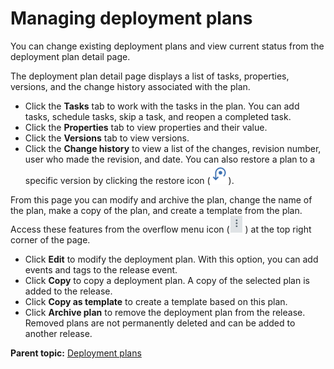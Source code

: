 # Managing deployment plans

You can change existing deployment plans and view current status from the deployment plan detail page.

The deployment plan detail page displays a list of tasks, properties, versions, and the change history associated with the plan.

-   Click the **Tasks** tab to work with the tasks in the plan. You can add tasks, schedule tasks, skip a task, and reopen a completed task.
-   Click the **Properties** tab to view properties and their value.
-   Click the **Versions** tab to view versions.
-   Click the **Change history** to view a list of the changes, revision number, user who made the revision, and date. You can also restore a plan to a specific version by clicking the restore icon \(![](../images/restore-icon.png)\).

From this page you can modify and archive the plan, change the name of the plan, make a copy of the plan, and create a template from the plan. Access these features from the overflow menu icon \(![](../images/seq-select.png) \) at the top right corner of the page.

-   Click **Edit** to modify the deployment plan. With this option, you can add events and tags to the release event.
-   Click **Copy** to copy a deployment plan. A copy of the selected plan is added to the release.
-   Click **Copy as template** to create a template based on this plan.
-   Click **Archive plan** to remove the deployment plan from the release. Removed plans are not permanently deleted and can be added to another release.

**Parent topic:** [Deployment plans](../../com.ibm.crelease.doc/topics/cr_deployPlan_ov.md)

